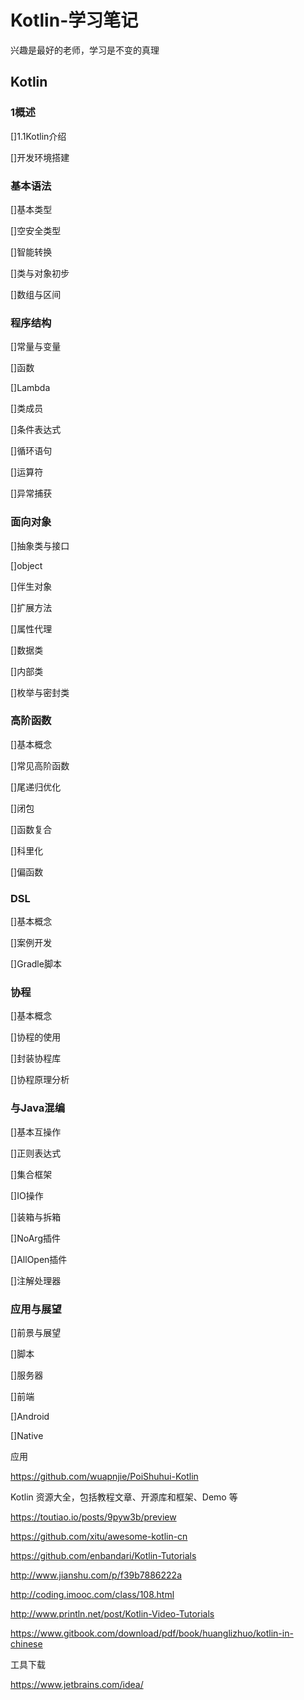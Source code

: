# Kotlin-学习笔记
兴趣是最好的老师，学习是不变的真理


## Kotlin

### 1概述
  []1.1Kotlin介绍

  []开发环境搭建

### 基本语法
  []基本类型

  []空安全类型

  []智能转换

  []类与对象初步

  []数组与区间

### 程序结构
  []常量与变量

  []函数

  []Lambda

  []类成员

  []条件表达式

  []循环语句

  []运算符

  []异常捕获

### 面向对象
  []抽象类与接口

  []object

  []伴生对象

  []扩展方法

  []属性代理

  []数据类

  []内部类

  []枚举与密封类

### 高阶函数
  []基本概念

  []常见高阶函数

  []尾递归优化

  []闭包

  []函数复合

  []科里化

  []偏函数

### DSL
  []基本概念

  []案例开发

  []Gradle脚本

### 协程
  []基本概念

  []协程的使用

  []封装协程库

  []协程原理分析

### 与Java混编
  []基本互操作

  []正则表达式

  []集合框架

  []IO操作

  []装箱与拆箱

  []NoArg插件

  []AllOpen插件

  []注解处理器

### 应用与展望
  []前景与展望

  []脚本

  []服务器

  []前端

  []Android

  []Native




应用

https://github.com/wuapnjie/PoiShuhui-Kotlin

Kotlin 资源大全，包括教程文章、开源库和框架、Demo 等

https://toutiao.io/posts/9pyw3b/preview

https://github.com/xitu/awesome-kotlin-cn

https://github.com/enbandari/Kotlin-Tutorials

http://www.jianshu.com/p/f39b7886222a

http://coding.imooc.com/class/108.html

http://www.println.net/post/Kotlin-Video-Tutorials

https://www.gitbook.com/download/pdf/book/huanglizhuo/kotlin-in-chinese

工具下载

https://www.jetbrains.com/idea/



  
  
